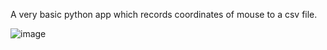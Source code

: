 A very basic python app which records coordinates of mouse to a csv file. 

![image](https://user-images.githubusercontent.com/106562269/195726861-78daf0f3-d717-4727-ab66-2abcdd62b39b.png)
